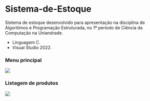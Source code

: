 <h1>Sistema-de-Estoque</h1>

Sistema de estoque desenvolvido para apresentação na disciplina de Algoritimos e Programação Estruturada, no 1º período de Ciência da Computação na Uniandrade.
- Linguagem C.
- Visual Studio 2022.

<h3>Menu principal</h3>
<img src="https://i.imgur.com/VLRJ1Xl.png">

<h3>Listagem de produtos</h3>
<img src="https://i.imgur.com/Pvje5C7.png">
